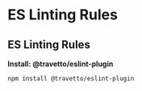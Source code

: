 <!-- This file was generated by @travetto/doc and should not be modified directly -->
<!-- Please modify https://github.com/travetto/travetto/tree/main/module/eslint-plugin/README.ts and execute "npx trv doc" to rebuild -->
# ES Linting Rules
## ES Linting Rules

**Install: @travetto/eslint-plugin**
```bash
npm install @travetto/eslint-plugin
```
